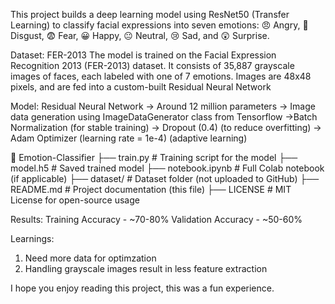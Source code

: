 This project builds a deep learning model using ResNet50 (Transfer Learning) to classify facial expressions into seven emotions:
😠 Angry, 🤢 Disgust, 😨 Fear, 😀 Happy, 😐 Neutral, 😢 Sad, and 😲 Surprise.

Dataset: FER-2013
The model is trained on the Facial Expression Recognition 2013 (FER-2013) dataset.
It consists of 35,887 grayscale images of faces, each labeled with one of 7 emotions.
Images are 48x48 pixels, and are fed into a custom-built Residual Neural Network

Model: Residual Neural Network
-> Around 12 million parameters
-> Image data generation using ImageDataGenerator class from Tensorflow
->Batch Normalization (for stable training)
-> Dropout (0.4) (to reduce overfitting)
-> Adam Optimizer (learning rate = 1e-4) (adaptive learning)

📂 Emotion-Classifier
 ├── train.py                # Training script for the model
 ├── model.h5                # Saved trained model
 ├── notebook.ipynb          # Full Colab notebook (if applicable)
 ├── dataset/                # Dataset folder (not uploaded to GitHub)
 ├── README.md               # Project documentation (this file)
 ├── LICENSE                 # MIT License for open-source usage


Results:
Training Accuracy - ~70-80%
Validation Accuracy - ~50-60%

Learnings:
1. Need more data for optimzation
2. Handling grayscale images result in less feature extraction

I hope you enjoy reading this project, this was a fun experience.

